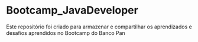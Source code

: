 # Bootcamp_JavaDeveloper
Este repositório foi criado para armazenar e compartilhar os aprendizados e desafios aprendidos no Bootcamp do Banco Pan
